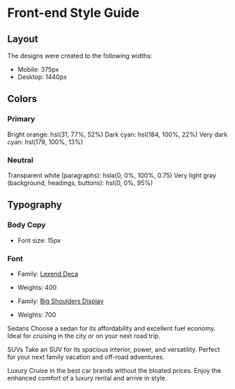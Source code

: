 # Front-end Style Guide

## Layout

The designs were created to the following widths:

- Mobile: 375px
- Desktop: 1440px

## Colors

### Primary

Bright orange: hsl(31, 77%, 52%)
Dark cyan: hsl(184, 100%, 22%)
Very dark cyan: hsl(179, 100%, 13%)

### Neutral

Transparent white (paragraphs): hsla(0, 0%, 100%, 0.75)
Very light gray (background, headings, buttons): hsl(0, 0%, 95%)

## Typography

### Body Copy

- Font size: 15px

### Font

- Family: [Lexend Deca](https://fonts.google.com/specimen/Lexend+Deca)
- Weights: 400

- Family: [Big Shoulders Display](https://fonts.google.com/specimen/Big+Shoulders+Display)
- Weights: 700

Sedans
  Choose a sedan for its affordability and excellent fuel economy. Ideal for cruising in the city 
  or on your next road trip.

  SUVs
  Take an SUV for its spacious interior, power, and versatility. Perfect for your next family vacation 
  and off-road adventures.

  Luxury
  Cruise in the best car brands without the bloated prices. Enjoy the enhanced comfort of a luxury 
  rental and arrive in style.
  
